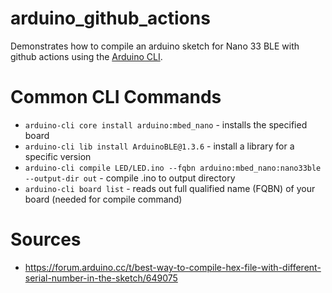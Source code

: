 # arduino_github_actions

Demonstrates how to compile an arduino sketch for Nano 33 BLE with github actions using the [Arduino CLI](https://arduino.github.io/arduino-cli/).

# Common CLI Commands

- `arduino-cli core install arduino:mbed_nano` - installs the specified board
- `arduino-cli lib install ArduinoBLE@1.3.6` - install a library for a specific version
- `arduino-cli compile LED/LED.ino --fqbn arduino:mbed_nano:nano33ble --output-dir out` - compile .ino to output directory
- `arduino-cli board list` - reads out full qualified name (FQBN) of your board (needed for compile command)

# Sources
- https://forum.arduino.cc/t/best-way-to-compile-hex-file-with-different-serial-number-in-the-sketch/649075